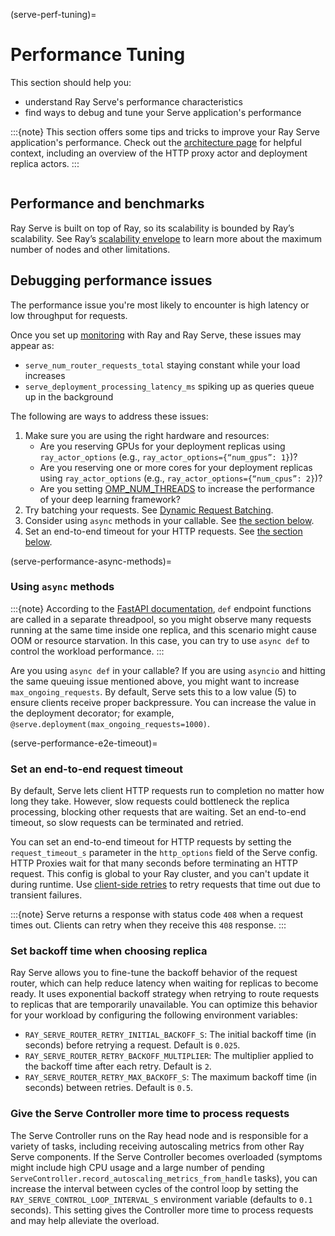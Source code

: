 (serve-perf-tuning)=
# Performance Tuning

This section should help you:

- understand Ray Serve's performance characteristics
- find ways to debug and tune your Serve application's performance

:::{note}
This section offers some tips and tricks to improve your Ray Serve application's performance. Check out the [architecture page](serve-architecture) for helpful context, including an overview of the HTTP proxy actor and deployment replica actors.
:::

```{contents}
```

## Performance and benchmarks

Ray Serve is built on top of Ray, so its scalability is bounded by Ray’s scalability. See Ray’s [scalability envelope](https://github.com/ray-project/ray/blob/master/release/benchmarks/README.md) to learn more about the maximum number of nodes and other limitations.

## Debugging performance issues

The performance issue you're most likely to encounter is high latency or low throughput for requests.

Once you set up [monitoring](serve-monitoring) with Ray and Ray Serve, these issues may appear as:

* `serve_num_router_requests_total` staying constant while your load increases
* `serve_deployment_processing_latency_ms` spiking up as queries queue up in the background

The following are ways to address these issues:

1. Make sure you are using the right hardware and resources:
   * Are you reserving GPUs for your deployment replicas using `ray_actor_options` (e.g., `ray_actor_options={“num_gpus”: 1}`)?
   * Are you reserving one or more cores for your deployment replicas using `ray_actor_options` (e.g., `ray_actor_options={“num_cpus”: 2}`)?
   * Are you setting [OMP_NUM_THREADS](serve-omp-num-threads) to increase the performance of your deep learning framework?
2. Try batching your requests. See [Dynamic Request Batching](serve-performance-batching-requests).
3. Consider using `async` methods in your callable. See [the section below](serve-performance-async-methods).
4. Set an end-to-end timeout for your HTTP requests. See [the section below](serve-performance-e2e-timeout).


(serve-performance-async-methods)=
### Using `async` methods

:::{note}
According to the [FastAPI documentation](https://fastapi.tiangolo.com/async/#very-technical-details), `def` endpoint functions are called in a separate threadpool, so you might observe many requests running at the same time inside one replica, and this scenario might cause OOM or resource starvation. In this case, you can try to use `async def` to control the workload performance.
:::

Are you using `async def` in your callable? If you are using `asyncio` and
hitting the same queuing issue mentioned above, you might want to increase
`max_ongoing_requests`. By default, Serve sets this to a low value (5) to ensure clients receive proper backpressure.
You can increase the value in the deployment decorator; for example,
`@serve.deployment(max_ongoing_requests=1000)`.

(serve-performance-e2e-timeout)=
### Set an end-to-end request timeout

By default, Serve lets client HTTP requests run to completion no matter how long they take. However, slow requests could bottleneck the replica processing, blocking other requests that are waiting. Set an end-to-end timeout, so slow requests can be terminated and retried.

You can set an end-to-end timeout for HTTP requests by setting the `request_timeout_s` parameter
in the `http_options` field of the Serve config. HTTP Proxies wait for that many
seconds before terminating an HTTP request. This config is global to your Ray cluster,
and you can't update it during runtime. Use [client-side retries](serve-best-practices-http-requests)
to retry requests that time out due to transient failures.

:::{note}
Serve returns a response with status code `408` when a request times out. Clients can retry when they receive this `408` response.
:::


### Set backoff time when choosing replica

Ray Serve allows you to fine-tune the backoff behavior of the request router, which can help reduce latency when waiting for replicas to become ready. It uses exponential backoff strategy when retrying to route requests to replicas that are temporarily unavailable. You can optimize this behavior for your workload by configuring the following environment variables:

- `RAY_SERVE_ROUTER_RETRY_INITIAL_BACKOFF_S`: The initial backoff time (in seconds) before retrying a request. Default is `0.025`.
- `RAY_SERVE_ROUTER_RETRY_BACKOFF_MULTIPLIER`: The multiplier applied to the backoff time after each retry. Default is `2`.
- `RAY_SERVE_ROUTER_RETRY_MAX_BACKOFF_S`: The maximum backoff time (in seconds) between retries. Default is `0.5`.


### Give the Serve Controller more time to process requests

The Serve Controller runs on the Ray head node and is responsible for a variety of tasks,
including receiving autoscaling metrics from other Ray Serve components.
If the Serve Controller becomes overloaded
(symptoms might include high CPU usage and a large number of pending `ServeController.record_autoscaling_metrics_from_handle` tasks),
you can increase the interval between cycles of the control loop
by setting the `RAY_SERVE_CONTROL_LOOP_INTERVAL_S` environment variable (defaults to `0.1` seconds).
This setting gives the Controller more time to process requests and may help alleviate the overload.
